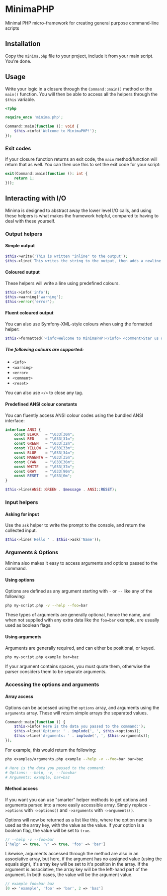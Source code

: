 # MinimaPHP

Minimal PHP micro-framework for creating general purpose command-line scripts

## Installation

Copy the `minima.php` file to your project, include it from your main script. You're done.

## Usage

Write your logic in a closure through the `Command::main()` method or the `main()` function. You will then be able to access all the helpers through the `$this` variable.

```php
<?php

require_once 'minima.php';

Command::main(function (): void {
    $this->info('Welcome to MinimaPHP!');
});
```

### Exit codes

If your closure function returns an exit code, the `main` method/function will return that as well. You can then use this to set the exit code for your script:

```php
exit(Command::main(function (): int {
    return 1;
}));
```

## Interacting with I/O

Minima is designed to abstract away the lower level I/O calls, and using these helpers is what makes the framework helpful, compared to having to deal with these yourself.


### Output helpers

#### Simple output

```php
$this->write('This is written "inline" to the output');
$this->line('This writes the string to the output, then adds a newline.');
```

#### Coloured output

These helpers will write a line using predefined colours.

```php
$this->info('info');
$this->warning('warning');
$this->error('error');
```

#### Fluent coloured output

You can also use Symfony-XML-style colours when using the formatted helper:

```php
$this->formatted('<info>Welcome to MinimaPHP!</info> <comment>Star us on GitHub?</comment>');
```

##### The following colours are supported:

- `<info>`
- `<warning>`
- `<error>`
- `<comment>`
- `<reset>`

You can also use `</>` to close any tag.

#### Predefined ANSI colour constants

You can fluently access ANSI colour codes using the bundled ANSI interface:

```php
interface ANSI {
    const BLACK   = "\033[30m";
    const RED     = "\033[31m";
    const GREEN   = "\033[32m";
    const YELLOW  = "\033[33m";
    const BLUE    = "\033[34m";
    const MAGENTA = "\033[35m";
    const CYAN    = "\033[36m";
    const WHITE   = "\033[37m";
    const GRAY    = "\033[90m";
    const RESET   = "\033[0m";
}

$this->line(ANSI::GREEN . $message . ANSI::RESET);
```

### Input helpers

#### Asking for input

Use the `ask` helper to write the prompt to the console, and return the collected input.

```php
$this->line('Hello ' . $this->ask('Name'));
```

### Arguments & Options

Minima also makes it easy to access arguments and options passed to the command.

#### Using options

Options are defined as any argument starting with `-` or `--` like any of the following:

```bash
php my-script.php -v --help --foo=bar
```

These types of arguments are generally optional, hence the name, and when not supplied with any extra data like the `foo=bar` example, are usually used as boolean flags.

#### Using arguments

Arguments are generally required, and can either be positional, or keyed.

```bash
php my-script.php example bar=baz
```

If your argument contains spaces, you must quote them, otherwise the parser considers them to be separate arguments.

### Accessing the options and arguments

#### Array access

Options can be accessed using the `options` array, and arguments using the `arguments` array. These will return simple arrays the separated values.

```php
Command::main(function () {
    $this->info('Here is the data you passed to the command:');
    $this->line('Options: ' . implode(', ', $this->options));
    $this->line('Arguments: ' . implode(', ', $this->arguments));
});
```

For example, this would return the following:

```bash
php examples/arguments.php example --help -v --foo=bar bar=baz

# Here is the data you passed to the command:
# Options: --help, -v, --foo=bar
# Arguments: example, bar=baz
```

#### Method access 

If you want you can use "smarter" helper methods to get options and arguments parsed into a more easily accessible array. Simply replace `->options` with `->options()` and `->arguments` with `->arguments()`.

Options will now be returned as a list like this, where the option name is used as the array key, with the value as the value. If your option is a boolean flag, the value will be set to `true`.

```php
// --help -v --foo=bar
['help' => true, 'v' => true, 'foo' => 'bar']
```

Likewise, arguments accessed through the method are also in an associative array, but here, if the argument has no assigned value (using the equals sign), it's array key will be set to it's position in the array. If the argument is associative, the array key will be the left-hand part of the argument. In both cases, the value will be the argument value.


```php
// example foo=bar baz
[0 => 'example', 'foo' => 'bar', 2 => 'baz']
```
